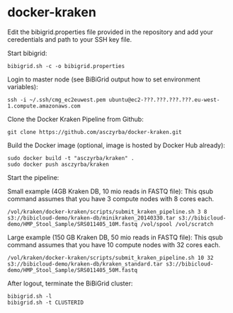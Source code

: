 docker-kraken
=============

Edit the bibigrid.properties file provided in the repository and add your ceredentials and
path to your SSH key file.

Start bibigrid:

    bibigrid.sh -c -o bibigrid.properties

Login to master node (see BiBiGrid output how to set environment variables):

    ssh -i ~/.ssh/cmg_ec2euwest.pem ubuntu@ec2-???.???.???.???.eu-west-1.compute.amazonaws.com

Clone the Docker Kraken Pipeline from Github:

    git clone https://github.com/asczyrba/docker-kraken.git

Build the Docker image (optional, image is hosted by Docker Hub already):

    sudo docker build -t "asczyrba/kraken" .
    sudo docker push asczyrba/kraken

Start the pipeline:

Small example (4GB Kraken DB, 10 mio reads in FASTQ file):
This qsub command assumes that you have 3 compute nodes with 8 cores each.

    /vol/kraken/docker-kraken/scripts/submit_kraken_pipeline.sh 3 8 s3://bibicloud-demo/kraken-db/minikraken_20140330.tar s3://bibicloud-demo/HMP_Stool_Sample/SRS011405_10M.fastq /vol/spool /vol/scratch


Large example (150 GB Kraken DB, 50 mio reads in FASTQ file):
This qsub command assumes that you have 10 compute nodes with 32 cores each.

    /vol/kraken/docker-kraken/scripts/submit_kraken_pipeline.sh 10 32 s3://bibicloud-demo/kraken-db/kraken_standard.tar s3://bibicloud-demo/HMP_Stool_Sample/SRS011405_50M.fastq
    

After logout, terminate the BiBiGrid cluster:

    bibigrid.sh -l
    bibigrid.sh -t CLUSTERID
    


